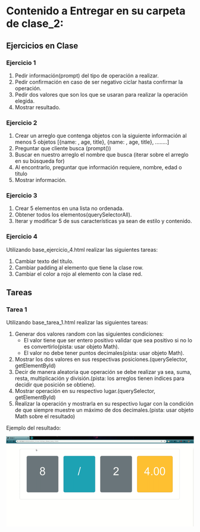 # Contenido a Entregar en su carpeta de clase_2:

## Ejercicios en Clase

### Ejercicio 1
1. Pedir información(prompt) del tipo de operación a realizar.
2. Pedir confirmación en caso de ser negativo ciclar hasta confirmar la operación.
3. Pedir dos valores que son los que se usaran para realizar la operación elegida.
4. Mostrar resultado.

### Ejercicio 2
1. Crear un arreglo que contenga objetos con la siguiente información al menos 5 objetos
[{name: , age, title}, {name: , age, title}, ........]
2. Preguntar que cliente busca (prompt())
3. Buscar en nuestro arreglo el nombre que busca (iterar sobre el arreglo en su búsqueda for)
4. Al encontrarlo, preguntar que información requiere, nombre, edad o titulo
5. Mostrar información.

### Ejercicio 3
1. Crear 5 elementos en una lista no ordenada.
2. Obtener todos los elementos(querySelectorAll).
3. Iterar y modificar 5 de sus características ya sean de estilo y contenido.

### Ejercicio 4
Utilizando base_ejercicio_4.html realizar las siguientes tareas:
1. Cambiar texto del título.
2. Cambiar padding  al elemento que tiene la clase row.
3. Cambiar el color a rojo al elemento con la clase red.

## Tareas

### Tarea 1
Utilizando base_tarea_1.html realizar las siguientes tareas:
1. Generar dos valores random con las siguientes condiciones:
	- El valor tiene que ser entero positivo validar que sea positivo si no lo es convertirlo(pista: usar objeto Math).
	- El valor no debe tener puntos decimales(pista: usar objeto Math).
2. Mostrar los dos valores en sus respectivas posiciones.(querySelector, getElementById)
3. Decir de manera aleatoria que operación se debe realizar ya sea, suma, resta, multiplicación y división.(pista: los arreglos tienen índices para decidir que posición se obtiene).
4. Mostrar operación en su respectivo lugar.(querySelector, getElementById)
5. Realizar la operación y mostrarla en su respectivo lugar con la condición de que siempre muestre un máximo de dos decimales.(pista: usar objeto Math sobre el resultado)

Ejemplo del resultado:
<p align="center">
  <img src="../assets/img/tarea1.gif">
</p>
